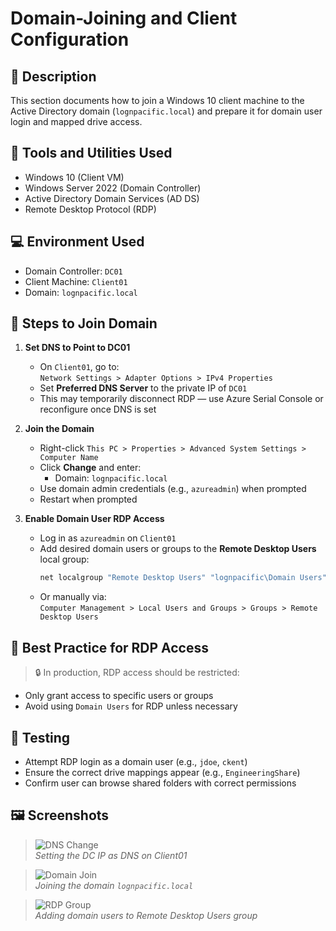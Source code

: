 # Domain-Joining and Client Configuration

## 📝 Description

This section documents how to join a Windows 10 client machine to the Active Directory domain (`lognpacific.local`) and prepare it for domain user login and mapped drive access.

## 🧰 Tools and Utilities Used

- Windows 10 (Client VM)
- Windows Server 2022 (Domain Controller)
- Active Directory Domain Services (AD DS)
- Remote Desktop Protocol (RDP)

## 💻 Environment Used

- Domain Controller: `DC01`
- Client Machine: `Client01`
- Domain: `lognpacific.local`

## 🧩 Steps to Join Domain

1. **Set DNS to Point to DC01**
   - On `Client01`, go to:  
     `Network Settings > Adapter Options > IPv4 Properties`
   - Set **Preferred DNS Server** to the private IP of `DC01`
   - This may temporarily disconnect RDP — use Azure Serial Console or reconfigure once DNS is set

2. **Join the Domain**
   - Right-click `This PC > Properties > Advanced System Settings > Computer Name`
   - Click **Change** and enter:
     - Domain: `lognpacific.local`
   - Use domain admin credentials (e.g., `azureadmin`) when prompted
   - Restart when prompted

3. **Enable Domain User RDP Access**
   - Log in as `azureadmin` on `Client01`
   - Add desired domain users or groups to the **Remote Desktop Users** local group:
     ```powershell
     net localgroup "Remote Desktop Users" "lognpacific\Domain Users" /add
     ```
   - Or manually via:  
     `Computer Management > Local Users and Groups > Groups > Remote Desktop Users`

## 🔐 Best Practice for RDP Access

> 🔒 In production, RDP access should be restricted:
- Only grant access to specific users or groups
- Avoid using `Domain Users` for RDP unless necessary

## 🧪 Testing

- Attempt RDP login as a domain user (e.g., `jdoe`, `ckent`)
- Ensure the correct drive mappings appear (e.g., `EngineeringShare`)
- Confirm user can browse shared folders with correct permissions

## 🖼️ Screenshots

> ![DNS Change](./screenshots/Client-DNS-Settings.png)  
> *Setting the DC IP as DNS on Client01*

> ![Domain Join](./screenshots/Client-Domain-Join.png)  
> *Joining the domain `lognpacific.local`*

> ![RDP Group](./screenshots/Remote-Desktop-Users.png)  
> *Adding domain users to Remote Desktop Users group*

